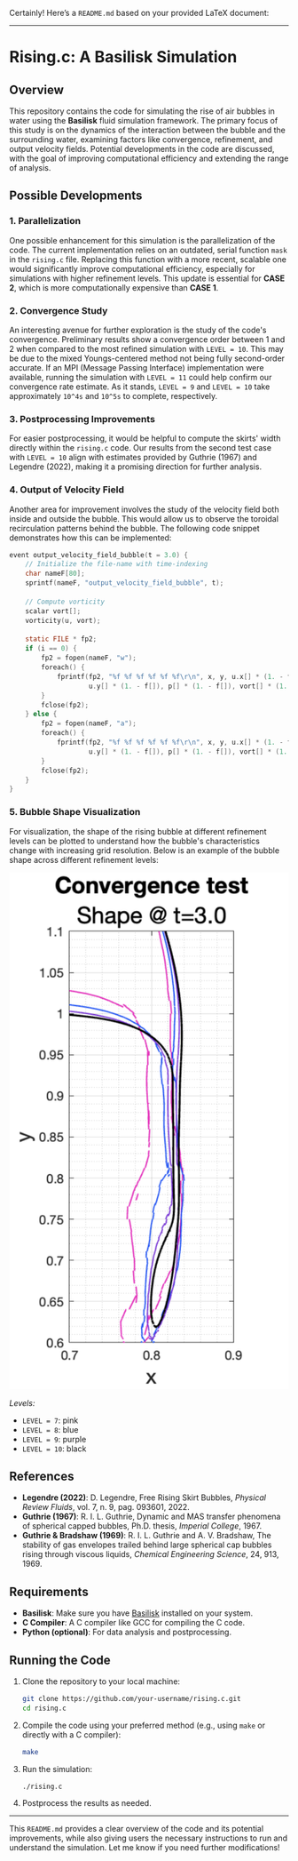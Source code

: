Certainly! Here’s a `README.md` based on your provided LaTeX document:

---

# Rising.c: A Basilisk Simulation

## Overview

This repository contains the code for simulating the rise of air bubbles in water using the **Basilisk** fluid simulation framework. The primary focus of this study is on the dynamics of the interaction between the bubble and the surrounding water, examining factors like convergence, refinement, and output velocity fields. Potential developments in the code are discussed, with the goal of improving computational efficiency and extending the range of analysis.

## Possible Developments

### 1. **Parallelization**
One possible enhancement for this simulation is the parallelization of the code. The current implementation relies on an outdated, serial function `mask` in the `rising.c` file. Replacing this function with a more recent, scalable one would significantly improve computational efficiency, especially for simulations with higher refinement levels. This update is essential for **CASE 2**, which is more computationally expensive than **CASE 1**.

### 2. **Convergence Study**
An interesting avenue for further exploration is the study of the code's convergence. Preliminary results show a convergence order between 1 and 2 when compared to the most refined simulation with `LEVEL = 10`. This may be due to the mixed Youngs-centered method not being fully second-order accurate. If an MPI (Message Passing Interface) implementation were available, running the simulation with `LEVEL = 11` could help confirm our convergence rate estimate. As it stands, `LEVEL = 9` and `LEVEL = 10` take approximately `10^4s` and `10^5s` to complete, respectively.

### 3. **Postprocessing Improvements**
For easier postprocessing, it would be helpful to compute the skirts' width directly within the `rising.c` code. Our results from the second test case with `LEVEL = 10` align with estimates provided by Guthrie (1967) and Legendre (2022), making it a promising direction for further analysis. 

### 4. **Output of Velocity Field**
Another area for improvement involves the study of the velocity field both inside and outside the bubble. This would allow us to observe the toroidal recirculation patterns behind the bubble. The following code snippet demonstrates how this can be implemented:

```c
event output_velocity_field_bubble(t = 3.0) {
    // Initialize the file-name with time-indexing
    char nameF[80];
    sprintf(nameF, "output_velocity_field_bubble", t);

    // Compute vorticity
    scalar vort[];
    vorticity(u, vort);

    static FILE * fp2;
    if (i == 0) {
        fp2 = fopen(nameF, "w");
        foreach() {
            fprintf(fp2, "%f %f %f %f %f %f\r\n", x, y, u.x[] * (1. - f[]),
                    u.y[] * (1. - f[]), p[] * (1. - f[]), vort[] * (1. - f[]));
        }
        fclose(fp2);
    } else {
        fp2 = fopen(nameF, "a");
        foreach() {
            fprintf(fp2, "%f %f %f %f %f %f\r\n", x, y, u.x[] * (1. - f[]),
                    u.y[] * (1. - f[]), p[] * (1. - f[]), vort[] * (1. - f[]));
        }
        fclose(fp2);
    }
}
```

### 5. **Bubble Shape Visualization**
For visualization, the shape of the rising bubble at different refinement levels can be plotted to understand how the bubble's characteristics change with increasing grid resolution. Below is an example of the bubble shape across different refinement levels:

![Bubble Shape](convergence_test_shape_zoom.png)

_Levels:_
- `LEVEL = 7`: pink
- `LEVEL = 8`: blue
- `LEVEL = 9`: purple
- `LEVEL = 10`: black

## References

- **Legendre (2022)**: D. Legendre, Free Rising Skirt Bubbles, *Physical Review Fluids*, vol. 7, n. 9, pag. 093601, 2022.
- **Guthrie (1967)**: R. I. L. Guthrie, Dynamic and MAS transfer phenomena of spherical capped bubbles, Ph.D. thesis, *Imperial College*, 1967.
- **Guthrie & Bradshaw (1969)**: R. I. L. Guthrie and A. V. Bradshaw, The stability of gas envelopes trailed behind large spherical cap bubbles rising through viscous liquids, *Chemical Engineering Science*, 24, 913, 1969.

## Requirements

- **Basilisk**: Make sure you have [Basilisk](http://basilisk.fr/) installed on your system.
- **C Compiler**: A C compiler like GCC for compiling the C code.
- **Python (optional)**: For data analysis and postprocessing.

## Running the Code

1. Clone the repository to your local machine:
   ```bash
   git clone https://github.com/your-username/rising.c.git
   cd rising.c
   ```

2. Compile the code using your preferred method (e.g., using `make` or directly with a C compiler):
   ```bash
   make
   ```

3. Run the simulation:
   ```bash
   ./rising.c
   ```

4. Postprocess the results as needed.

---

This `README.md` provides a clear overview of the code and its potential improvements, while also giving users the necessary instructions to run and understand the simulation. Let me know if you need further modifications!

